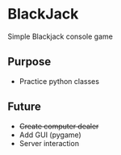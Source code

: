 # BlackJack
Simple Blackjack console game

## Purpose
- Practice python classes

## Future
- ~~Create computer dealer~~
- Add GUI (pygame)
- Server interaction

